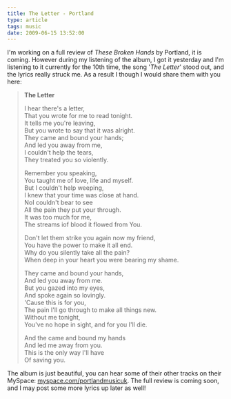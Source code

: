 ```yaml
---
title: The Letter - Portland
type: article
tags: music
date: 2009-06-15 13:52:00
---
```

<p>I'm working on a full review of <i>These Broken Hands</i> by Portland, it is coming.  However during my listening of the album, I got it yesterday and I'm listening to it currently for the 10th time, the song '<i>The Letter</i>' stood out, and the lyrics really struck me.  As a result I though I would share them with you here:</p>
<blockquote>
<p><strong>The Letter</strong></p>
<p>I hear there's a letter,<br />That you wrote for me to read tonight.<br />It tells me you're leaving,<br />But you wrote to say that it was alright.<br />They came and bound your hands;<br />And led you away from me,<br />I couldn't help the tears,<br />They treated you so violently.</p>
<p>Remember you speaking,<br />You taught me of love, life and myself.<br />But I couldn't help weeping,<br />I knew that your time was close at hand.<br />NoI couldn't bear to see<br />All the pain they put your through.<br />It was too much for me,<br />The streams iof blood it flowed from You.</p>
<p>Don't let them strike you again now my friend,<br />You have the power to make it all end.<br />Why do you silently take all the pain?<br />When deep in your heart you were bearing my shame.</p>
<p>They came and bound your hands,<br />And led you away from me.<br />But you gazed into my eyes,<br />And spoke again so lovingly.<br />'Cause this is for you,<br />The pain I'll go through to make all things new.<br />Without me tonight,<br />You've no hope in sight, and for you I'll die.</p>
<p>And the came and bound my hands<br />And led me away from you.<br />This is the only way I'll have<br />Of saving you.</p>
</blockquote>
<p>The album is just beautiful, you can hear some of their other tracks on their MySpace: <a href="http://myspace.com/portlandmusicuk">myspace.com/portlandmusicuk</a>.  The full review is coming soon, and I may post some more lyrics up later as well!</p>

